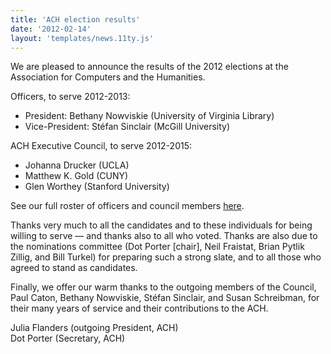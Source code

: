 ```yaml
---
title: 'ACH election results'
date: '2012-02-14'
layout: 'templates/news.11ty.js'
---
```

We are pleased to announce the results of the 2012 elections at the Association for Computers and the Humanities.

Officers, to serve 2012-2013:

- President: Bethany Nowviskie (University of Virginia Library)  
- Vice-President: Stéfan Sinclair (McGill University)

ACH Executive Council, to serve 2012-2015:  

- Johanna Drucker (UCLA)  
- Matthew K. Gold (CUNY)  
- Glen Worthey (Stanford University)

See our full roster of officers and council members [here](/about/officers).

Thanks very much to all the candidates and to these individuals for being willing to serve — and thanks also to all who voted. Thanks are also due to the nominations committee (Dot Porter \[chair\], Neil Fraistat, Brian Pytlik Zillig, and Bill Turkel) for preparing such a strong slate, and to all those who agreed to stand as candidates.

Finally, we offer our warm thanks to the outgoing members of the Council, Paul Caton, Bethany Nowviskie, Stéfan Sinclair, and Susan Schreibman, for their many years of service and their contributions to the ACH.

Julia Flanders (outgoing President, ACH)  
Dot Porter (Secretary, ACH)
